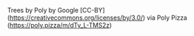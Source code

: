 Trees by Poly by Google [CC-BY] (https://creativecommons.org/licenses/by/3.0/) via Poly Pizza (https://poly.pizza/m/dTy_L-TMS2z)
